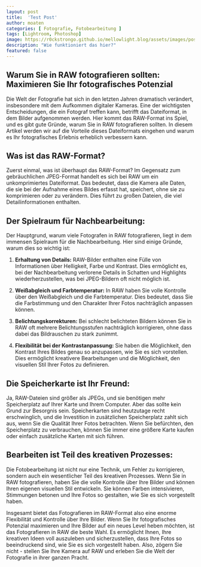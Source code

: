 ```yaml
---
layout: post
title:  'Test Post'
author: moaten
categories: [ Fotografie, Fotobearbeitung ]
tags: [Lightroom, Photoshop]
image: https://r0ckstrongo.github.io/mellowlight.blog/assets/images/posts/test-post.jpeg
description: "Wie funktioniert das hier?"
featured: false
---
```

## Warum Sie in RAW fotografieren sollten: Maximieren Sie Ihr fotografisches Potenzial

Die Welt der Fotografie hat sich in den letzten Jahren dramatisch verändert, insbesondere mit dem Aufkommen digitaler Kameras. Eine der wichtigsten Entscheidungen, die ein Fotograf treffen kann, betrifft das Dateiformat, in dem Bilder aufgenommen werden. Hier kommt das RAW-Format ins Spiel, und es gibt gute Gründe, warum Sie in RAW fotografieren sollten. In diesem Artikel werden wir auf die Vorteile dieses Dateiformats eingehen und warum es Ihr fotografisches Erlebnis erheblich verbessern kann.

## Was ist das RAW-Format?

Zuerst einmal, was ist überhaupt das RAW-Format? Im Gegensatz zum gebräuchlichen JPEG-Format handelt es sich bei RAW um ein unkomprimiertes Dateiformat. Das bedeutet, dass die Kamera alle Daten, die sie bei der Aufnahme eines Bildes erfasst hat, speichert, ohne sie zu komprimieren oder zu verändern. Dies führt zu großen Dateien, die viel Detailinformationen enthalten.

## Der Spielraum für Nachbearbeitung:

Der Hauptgrund, warum viele Fotografen in RAW fotografieren, liegt in dem immensen Spielraum für die Nachbearbeitung. Hier sind einige Gründe, warum dies so wichtig ist:

1. **Erhaltung von Details:** RAW-Bilder enthalten eine Fülle von Informationen über Helligkeit, Farbe und Kontrast. Dies ermöglicht es, bei der Nachbearbeitung verlorene Details in Schatten und Highlights wiederherzustellen, was bei JPEG-Bildern oft nicht möglich ist.

2. **Weißabgleich und Farbtemperatur:** In RAW haben Sie volle Kontrolle über den Weißabgleich und die Farbtemperatur. Dies bedeutet, dass Sie die Farbstimmung und den Charakter Ihrer Fotos nachträglich anpassen können.

3. **Belichtungskorrekturen:** Bei schlecht belichteten Bildern können Sie in RAW oft mehrere Belichtungsstufen nachträglich korrigieren, ohne dass dabei das Bildrauschen zu stark zunimmt.

4. **Flexibilität bei der Kontrastanpassung:** Sie haben die Möglichkeit, den Kontrast Ihres Bildes genau so anzupassen, wie Sie es sich vorstellen. Dies ermöglicht kreativere Bearbeitungen und die Möglichkeit, den visuellen Stil Ihrer Fotos zu definieren.

## Die Speicherkarte ist Ihr Freund:

Ja, RAW-Dateien sind größer als JPEGs, und sie benötigen mehr Speicherplatz auf Ihrer Karte und Ihrem Computer. Aber das sollte kein Grund zur Besorgnis sein. Speicherkarten sind heutzutage recht erschwinglich, und die Investition in zusätzlichen Speicherplatz zahlt sich aus, wenn Sie die Qualität Ihrer Fotos betrachten. Wenn Sie befürchten, den Speicherplatz zu verbrauchen, können Sie immer eine größere Karte kaufen oder einfach zusätzliche Karten mit sich führen.

## Bearbeiten ist Teil des kreativen Prozesses:

Die Fotobearbeitung ist nicht nur eine Technik, um Fehler zu korrigieren, sondern auch ein wesentlicher Teil des kreativen Prozesses. Wenn Sie in RAW fotografieren, haben Sie die volle Kontrolle über Ihre Bilder und können Ihren eigenen visuellen Stil entwickeln. Sie können Farben intensivieren, Stimmungen betonen und Ihre Fotos so gestalten, wie Sie es sich vorgestellt haben.

Insgesamt bietet das Fotografieren im RAW-Format also eine enorme Flexibilität und Kontrolle über Ihre Bilder. Wenn Sie Ihr fotografisches Potenzial maximieren und Ihre Bilder auf ein neues Level heben möchten, ist das Fotografieren in RAW die beste Wahl. Es ermöglicht Ihnen, Ihre kreativen Ideen voll auszuleben und sicherzustellen, dass Ihre Fotos so beeindruckend sind, wie Sie es sich vorgestellt haben. Also, zögern Sie nicht - stellen Sie Ihre Kamera auf RAW und erleben Sie die Welt der Fotografie in ihrer ganzen Pracht.

